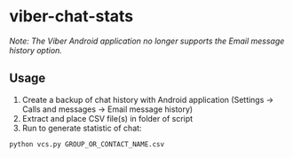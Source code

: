 # viber-chat-stats

*Note: The Viber Android application no longer supports the Email message history option.*

## Usage

1. Create a backup of chat history with Android application (Settings -> Calls and messages -> Email message history)
2. Extract and place CSV file(s) in folder of script
3. Run to generate statistic of chat:

```bash
python vcs.py GROUP_OR_CONTACT_NAME.csv
```
